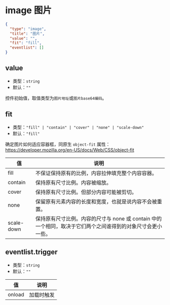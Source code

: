 # image 图片

```json
{
  "type": "image",
  "title": "图片",
  "value": "",
  "fit": "fill",
  "eventlist": []
}
```


## value
+ 类型：`string`
+ 默认：`""`

控件初始值，取值类型为`图片地址`或`图片base64编码`。

## fit
+ 类型：`"fill" | "contain" | "cover" | "none" | "scale-down"`
+ 默认：`"fill"`

确定图片如何适应容器框，同原生 `object-fit` 属性：https://developer.mozilla.org/en-US/docs/Web/CSS/object-fit

| 值 | 说明 |
| ---- | ---- |
| fill | 不保证保持原有的比例，内容拉伸填充整个内容容器。 |
| contain | 保持原有尺寸比例。内容被缩放。 |
| cover | 保持原有尺寸比例。但部分内容可能被剪切。 |
| none | 保留原有元素内容的长度和宽度，也就是说内容不会被重置。 |
| scale-down | 保持原有尺寸比例。内容的尺寸与 none 或 contain 中的一个相同，取决于它们两个之间谁得到的对象尺寸会更小一些。 |

## eventlist.trigger
+ 类型：`string`
+ 默认：`""`

| 值 | 说明 |
| ---- | ---- |
| onload | 加载时触发 |

